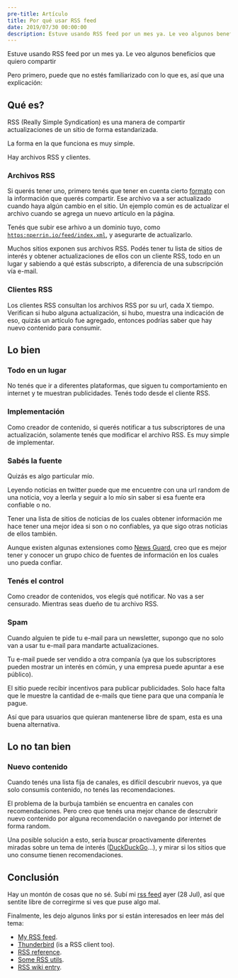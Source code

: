```yaml
---
pre-title: Artículo
title: Por qué usar RSS feed
date: 2019/07/30 00:00:00
description: Estuve usando RSS feed por un mes ya. Le veo algunos beneficios que quiero compartir
---
```


Estuve usando RSS feed por un mes ya. Le veo algunos beneficios que quiero compartir

Pero primero, puede que no estés familiarizado con lo que es, así que una explicación:

## Qué es?

RSS (Really Simple Syndication) es una manera de compartir actualizaciones de un sitio de forma estandarizada.

La forma en la que funciona es muy simple.

Hay archivos RSS y clientes.

### Archivos RSS

Si querés tener uno, primero tenés que tener en cuenta cierto [formato](https://validator.w3.org/feed/docs/rss2.html) con la información que querés compartir. Ese archivo va a ser actualizado cuando haya algún cambio en el sitio. Un ejemplo común es de actualizar el archivo cuando se agrega un nuevo artículo en la página.

Tenés que subir ese arhivo a un dominio tuyo, como [`https:nperrin.io/feed/index.xml`](/es/feed/index.xml), y asegurarte de actualizarlo.

Muchos sitios exponen sus archivos RSS. Podés tener tu lista de sitios de interés y obtener actualizaciones de ellos con un cliente RSS, todo en un lugar y sabiendo a qué estás subscripto, a diferencia de una subscripción vía e-mail.

### Clientes RSS

Los clientes RSS consultan los archivos RSS por su url, cada X tiempo. Verifican si hubo alguna actualización, si hubo, muestra una indicación de eso, quizás un artículo fue agregado, entonces podrías saber que hay nuevo contenido para consumir.

## Lo bien

### Todo en un lugar

No tenés que ir a diferentes plataformas, que siguen tu comportamiento en internet y te muestran publicidades. Tenés todo desde el cliente RSS.

### Implementación

Como creador de contenido, si querés notificar a tus subscriptores de una actualización, solamente tenés que modificar el archivo RSS. Es muy simple de implementar.

### Sabés la fuente

Quizás es algo particular mío.

Leyendo noticias en twitter puede que me encuentre con una url random de una noticia, voy a leerla y seguir a lo mío sin saber si esa fuente era confiable o no.

Tener una lista de sitios de noticias de los cuales obtener información me hace tener una mejor idea si son o no confiables, ya que sigo otras noticias de ellos también.

Aunque existen algunas extensiones como [News Guard](https://www.newsguardtech.com/), creo que es mejor tener y conocer un grupo chico de fuentes de información en los cuales uno pueda confiar.

### Tenés el control

Como creador de contenidos, vos elegís qué notificar. No vas a ser censurado. Mientras seas dueño de tu archivo RSS.

### Spam

Cuando alguien te pide tu e-mail para un newsletter, supongo que no solo van a usar tu e-mail para mandarte actualizaciones.

Tu e-mail puede ser vendido a otra companía (ya que los subscriptores pueden mostrar un interés en cómún, y una empresa puede apuntar a ese público).

El sitio puede recibir incentivos para publicar publicidades. Solo hace falta que le muestre la cantidad de e-mails que tiene para que una companía le pague.

Así que para usuarios que quieran mantenerse libre de spam, esta es una buena alternativa.

## Lo no tan bien

### Nuevo contenido

Cuando tenés una lista fija de canales, es difícil descubrir nuevos, ya que solo consumís contenido, no tenés las recomendaciones.

El problema de la burbuja también se encuentra en canales con recomendaciones. Pero creo que tenés una mejor chance de descrubrir nuevo contenido por alguna recomendación o navegando por internet de forma random.

Una posible solución a esto, sería buscar proactivamente diferentes miradas sobre un tema de interés ([DuckDuckGo](https://duckduckgo.com)...), y mirar si los sitios que uno consume tienen recomendaciones.

## Conclusión

Hay un montón de cosas que no sé. Subí mi [rss feed](/es/feed/index.xml) ayer (28 Jul), así que sentite libre de corregirme si ves que puse algo mal.

Finalmente, les dejo algunos links por si están interesados en leer más del tema:

- [My RSS feed](/feed/index.xml).
- [Thunderbird](https://www.thunderbird.net/en-US/thunderbird/all/) (is a RSS client too).
- [RSS reference](https://validator.w3.org/feed/docs/rss2.html).
- [Some RSS utils](https://github.com/NormanPerrin/utils/tree/master/rss).
- [RSS wiki entry](https://en.wikipedia.org/wiki/RSS).
